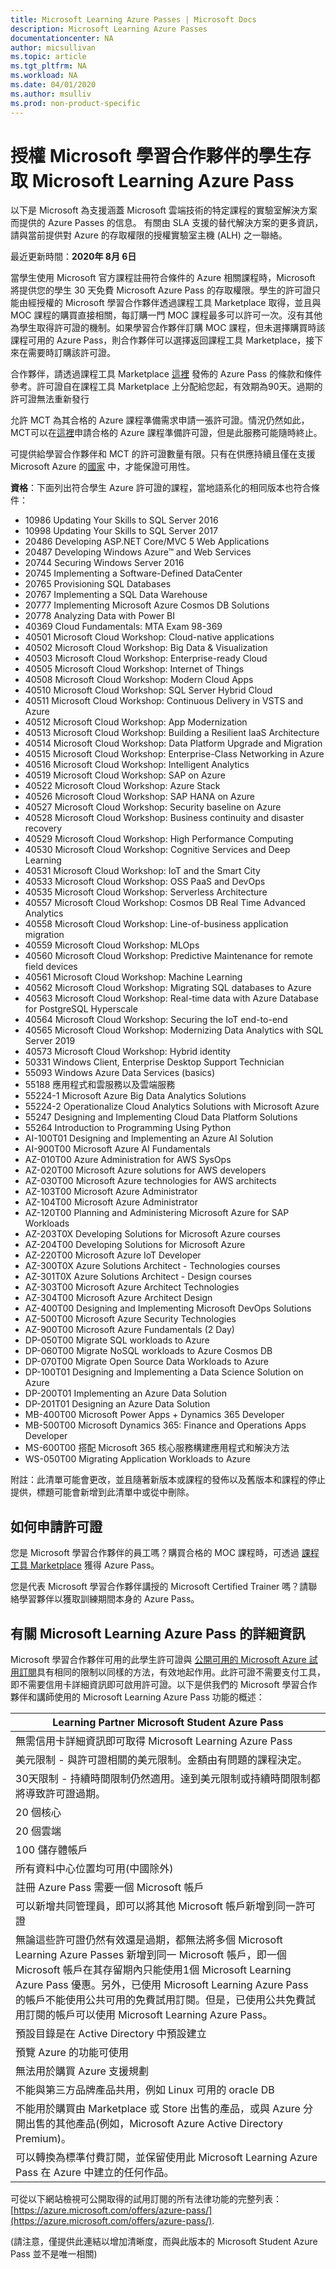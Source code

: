 ```yaml
---
title: Microsoft Learning Azure Passes | Microsoft Docs
description: Microsoft Learning Azure Passes
documentationcenter: NA
author: micsullivan
ms.topic: article
ms.tgt_pltfrm: NA
ms.workload: NA
ms.date: 04/01/2020
ms.author: msulliv
ms.prod: non-product-specific
---
```


# 授權 Microsoft 學習合作夥伴的學生存取 Microsoft Learning Azure Pass

<div>以下是 Microsoft 為支援涵蓋 Microsoft 雲端技術的特定課程的實驗室解決方案而提供的 Azure Passes 的信息。 有關由 SLA 支援的替代解決方案的更多資訊，請與當前提供對 Azure 的存取權限的授權實驗室主機 (ALH) 之一聯絡。</div>

最近更新時間：**2020年 8月 6日**

當學生使用 Microsoft 官方課程註冊符合條件的 Azure 相關課程時，Microsoft 將提供您的學生 30 天免費 Microsoft Azure Pass 的存取權限。學生的許可證只能由經授權的 Microsoft 學習合作夥伴透過課程工具 Marketplace 取得，並且與 MOC 課程的購買直接相關，每訂購一門 MOC 課程最多可以許可一次。沒有其他為學生取得許可證的機制。如果學習合作夥伴訂購 MOC 課程，但未選擇購買時該課程可用的 Azure Pass，則合作夥伴可以選擇返回課程工具 Marketplace，接下來在需要時訂購該許可證。

合作夥伴，請透過課程工具 Marketplace [這裡](https://shop.courseware-marketplace.com/shop/en-GB/Content/TermsAndConditions) 發佈的 Azure Pass 的條款和條件 參考。許可證自在課程工具 Marketplace 上分配給您起，有效期為90天。過期的許可證無法重新發行

允許 MCT 為其合格的 Azure 課程準備需求申請一張許可證。情況仍然如此，MCT可以在[這裡](https://vouchers.cloudapp.net/AzurePass/)申請合格的 Azure 課程準備許可證，但是此服務可能隨時終止。

可提供給學習合作夥伴和 MCT 的許可證數量有限。只有在供應持續且僅在支援 Microsoft Azure 的[國家](https://www.windowsazure.com/pricing/faq/) 中，才能保證可用性。

**資格**：下面列出符合學生 Azure 許可證的課程，當地語系化的相同版本也符合條件：

- 10986 Updating Your Skills to SQL Server 2016
- 10998 Updating Your Skills to SQL Server 2017
- 20486 Developing ASP.NET Core/MVC 5 Web Applications
- 20487 Developing Windows Azure&trade; and Web Services
- 20744 Securing Windows Server 2016
- 20745 Implementing a Software-Defined DataCenter
- 20765 Provisioning SQL Databases
- 20767 Implementing a SQL Data Warehouse
- 20777 Implementing Microsoft Azure Cosmos DB Solutions
- 20778 Analyzing Data with Power BI
- 40369 Cloud Fundamentals: MTA Exam 98-369
- 40501 Microsoft Cloud Workshop: Cloud-native applications
- 40502 Microsoft Cloud Workshop: Big Data & Visualization
- 40503 Microsoft Cloud Workshop: Enterprise-ready Cloud
- 40505 Microsoft Cloud Workshop: Internet of Things
- 40508 Microsoft Cloud Workshop: Modern Cloud Apps
- 40510 Microsoft Cloud Workshop: SQL Server Hybrid Cloud
- 40511 Microsoft Cloud Workshop: Continuous Delivery in VSTS and Azure
- 40512 Microsoft Cloud Workshop: App Modernization
- 40513 Microsoft Cloud Workshop: Building a Resilient IaaS Architecture
- 40514 Microsoft Cloud Workshop: Data Platform Upgrade and Migration
- 40515 Microsoft Cloud Workshop: Enterprise-Class Networking in Azure
- 40516 Microsoft Cloud Workshop: Intelligent Analytics
- 40519 Microsoft Cloud Workshop: SAP on Azure
- 40522 Microsoft Cloud Workshop: Azure Stack
- 40526 Microsoft Cloud Workshop: SAP HANA on Azure
- 40527 Microsoft Cloud Workshop: Security baseline on Azure
- 40528 Microsoft Cloud Workshop: Business continuity and disaster recovery
- 40529 Microsoft Cloud Workshop: High Performance Computing
- 40530 Microsoft Cloud Workshop: Cognitive Services and Deep Learning
- 40531 Microsoft Cloud Workshop: IoT and the Smart City
- 40533 Microsoft Cloud Workshop: OSS PaaS and DevOps
- 40535 Microsoft Cloud Workshop: Serverless Architecture
- 40557 Microsoft Cloud Workshop: Cosmos DB Real Time Advanced Analytics
- 40558 Microsoft Cloud Workshop: Line-of-business application migration
- 40559 Microsoft Cloud Workshop: MLOps
- 40560 Microsoft Cloud Workshop: Predictive Maintenance for remote field devices
- 40561 Microsoft Cloud Workshop: Machine Learning
- 40562 Microsoft Cloud Workshop: Migrating SQL databases to Azure
- 40563 Microsoft Cloud Workshop: Real-time data with Azure Database for PostgreSQL Hyperscale
- 40564 Microsoft Cloud Workshop: Securing the IoT end-to-end
- 40565 Microsoft Cloud Workshop: Modernizing Data Analytics with SQL Server 2019
- 40573 Microsoft Cloud Workshop: Hybrid identity
- 50331 Windows Client, Enterprise Desktop Support Technician
- 55093 Windows Azure Data Services (basics)
- 55188 應用程式和雲服務以及雲端服務
- 55224-1 Microsoft Azure Big Data Analytics Solutions
- 55224-2 Operationalize Cloud Analytics Solutions with Microsoft Azure
- 55247 Designing and Implementing Cloud Data Platform Solutions
- 55264 Introduction to Programming Using Python
- AI-100T01 Designing and Implementing an Azure AI Solution
- AI-900T00 Microsoft Azure AI Fundamentals
- AZ-010T00 Azure Administration for AWS SysOps
- AZ-020T00 Microsoft Azure solutions for AWS developers
- AZ-030T00 Microsoft Azure technologies for AWS architects
- AZ-103T00 Microsoft Azure Administrator
- AZ-104T00 Microsoft Azure Administrator
- AZ-120T00 Planning and Administering Microsoft Azure for SAP Workloads
- AZ-203T0X Developing Solutions for Microsoft Azure courses
- AZ-204T00 Developing Solutions for Microsoft Azure
- AZ-220T00 Microsoft Azure IoT Developer
- AZ-300T0X Azure Solutions Architect - Technologies courses
- AZ-301T0X Azure Solutions Architect - Design courses
- AZ-303T00 Microsoft Azure Architect Technologies
- AZ-304T00 Microsoft Azure Architect Design
- AZ-400T00 Designing and Implementing Microsoft DevOps Solutions
- AZ-500T00 Microsoft Azure Security Technologies
- AZ-900T00 Microsoft Azure Fundamentals (2 Day)
- DP-050T00 Migrate SQL workloads to Azure
- DP-060T00 Migrate NoSQL workloads to Azure Cosmos DB
- DP-070T00 Migrate Open Source Data Workloads to Azure
- DP-100T01 Designing and Implementing a Data Science Solution on Azure
- DP-200T01 Implementing an Azure Data Solution
- DP-201T01 Designing an Azure Data Solution
- MB-400T00 Microsoft Power Apps + Dynamics 365 Developer
- MB-500T00 Microsoft Dynamics 365: Finance and Operations Apps Developer
- MS-600T00 搭配 Microsoft 365 核心服務構建應用程式和解決方法
- WS-050T00 Migrating Application Workloads to Azure

附註：此清單可能會更改，並且隨著新版本或課程的發佈以及舊版本和課程的停止提供，標題可能會新增到此清單中或從中刪除。

## 如何申請許可證

您是 Microsoft 學習合作夥伴的員工嗎？購買合格的 MOC 課程時，可透過 [課程工具 Marketplace](https://shop.courseware-marketplace.com/) 獲得 Azure Pass。

您是代表 Microsoft 學習合作夥伴講授的 Microsoft Certified Trainer 嗎？請聯絡學習夥伴以獲取訓練期間本身的 Azure Pass。

## 有關 Microsoft Learning Azure Pass 的詳細資訊

Microsoft 學習合作夥伴可用的此學生許可證與 [公開可用的 Microsoft Azure 試用訂閱](https://azure.microsoft.com/pricing/free-trial/)具有相同的限制以同樣的方法，有效地起作用。此許可證不需要支付工具，即不需要信用卡詳細資訊即可啟用許可證。以下是供我們的 Microsoft 學習合作夥伴和講師使用的 Microsoft Learning Azure Pass 功能的概述：

| Learning Partner Microsoft Student Azure Pass |
| --- |
| 無需信用卡詳細資訊即可取得 Microsoft Learning Azure Pass |
| 美元限制 - 與許可證相關的美元限制。金額由有問題的課程決定。|
| 30天限制 - 持續時間限制仍然適用。達到美元限制或持續時間限制都將導致許可證過期。|
| 20 個核心 |
| 20 個雲端 |
| 100 儲存體帳戶 |
| 所有資料中心位置均可用(中國除外)|
 註冊 Azure Pass 需要一個 Microsoft 帳戶 |
| 可以新增共同管理員，即可以將其他 Microsoft 帳戶新增到同一許可證|
| 無論這些許可證仍然有效還是過期，都無法將多個 Microsoft Learning Azure Passes 新增到同一 Microsoft 帳戶，即一個 Microsoft 帳戶在其存留期內只能使用1個 Microsoft Learning Azure Pass 優惠。另外，已使用 Microsoft Learning Azure Pass 的帳戶不能使用公共可用的免費試用訂閱。但是，已使用公共免費試用訂閱的帳戶可以使用 Microsoft Learning Azure Pass。|
| 預設目錄是在 Active Directory 中預設建立 |
| 預覽 Azure 的功能可使用 |
| 無法用於購買 Azure 支援規劃 |
| 不能與第三方品牌產品共用，例如 Linux 可用的 oracle DB |
| 不能用於購買由 Marketplace 或 Store 出售的產品，或與 Azure 分開出售的其他產品(例如，Microsoft Azure Active Directory Premium)。|
| 可以轉換為標準付費訂閱，並保留使用此 Microsoft Learning Azure Pass 在 Azure 中建立的任何作品。|

可從以下網站檢視可公開取得的試用訂閱的所有法律功能的完整列表：[https://azure.microsoft.com/offers/azure-pass/](https://azure.microsoft.com/offers/azure-pass/).

(請注意，僅提供此連結以增加清晰度，而與此版本的 Microsoft Student Azure Pass 並不是唯一相關)
